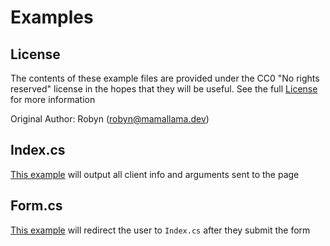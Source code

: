 # Examples

## License

The contents of these example files are provided under the CC0 "No rights reserved" license in the hopes that they will be useful. See the full [License](LICENSE) for more information

Original Author: Robyn (<robyn@mamallama.dev>)

## Index.cs

[This example](Index.cs) will output all client info and arguments sent to the page

## Form.cs

[This example](Form.cs) will redirect the user to `Index.cs` after they submit the form
